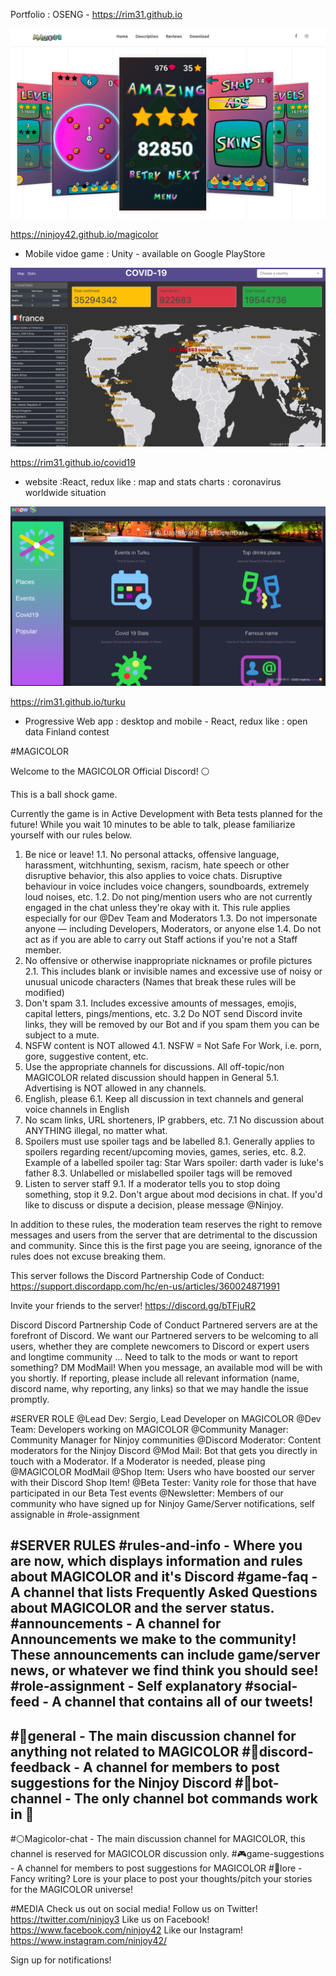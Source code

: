 Portfolio : OSENG - https://rim31.github.io

![](./images/1.png)

https://ninjoy42.github.io/magicolor

- Mobile vidoe game : Unity - available on Google PlayStore


![](./images/2.png)

https://rim31.github.io/covid19

- website :React, redux like :  map and stats charts  : coronavirus worldwide situation


![](./images/3.png)

https://rim31.github.io/turku

- Progressive Web app : desktop and mobile - React, redux like :  open data Finland contest


#MAGICOLOR

Welcome to the MAGICOLOR Official Discord! ⚪️ 

This is a ball shock game.

Currently the game is in Active Development with Beta tests planned for the future!
While you wait 10 minutes to be able to talk, please familiarize yourself with our rules below.
1. Be nice or leave! 
  1.1. No personal attacks, offensive language, harassment, witchhunting, sexism, racism, hate speech or other disruptive behavior, this also applies to voice chats. Disruptive behaviour in voice includes voice changers, soundboards, extremely loud noises, etc.
  1.2. Do not ping/mention users who are not currently engaged in the chat unless they're okay with it. This rule applies especially for our @Dev Team and Moderators
  1.3. Do not impersonate anyone — including Developers, Moderators, or anyone else
  1.4. Do not act as if you are able to carry out Staff actions if you're not a Staff member.
2. No offensive or otherwise inappropriate nicknames or profile pictures
  2.1. This includes blank or invisible names and excessive use of noisy or unusual unicode characters (Names that break these rules will be modified)
3. Don't spam
  3.1. Includes excessive amounts of messages, emojis, capital letters, pings/mentions, etc.
  3.2 Do NOT send Discord invite links, they will be removed by our Bot and if you spam them you can be subject to a mute.
4. NSFW content is NOT allowed
  4.1. NSFW = Not Safe For Work, i.e. porn, gore, suggestive content, etc.
5. Use the appropriate channels for discussions. All off-topic/non MAGICOLOR related discussion should happen in General
  5.1. Advertising is NOT allowed in any channels.
6. English, please
  6.1. Keep all discussion in text channels and general voice channels in English
7. No scam links, URL shorteners, IP grabbers, etc.
  7.1 No discussion about ANYTHING illegal, no matter what.
8. Spoilers must use spoiler tags and be labelled
  8.1. Generally applies to spoilers regarding recent/upcoming movies, games, series, etc.
 8.2. Example of a labelled spoiler tag: Star Wars spoiler: darth vader is luke's father
  8.3. Unlabelled or mislabelled spoiler tags will be removed
9. Listen to server staff
  9.1. If a moderator tells you to stop doing something, stop it
  9.2. Don't argue about mod decisions in chat. If you'd like to discuss or dispute a decision, please message @Ninjoy.

In addition to these rules, the moderation team reserves the right to remove messages and users from the server that are detrimental to the discussion and community. Since this is the first page you are seeing, ignorance of the rules does not excuse breaking them.

This server follows the Discord Partnership Code of Conduct: https://support.discordapp.com/hc/en-us/articles/360024871991

Invite your friends to the server! 
https://discord.gg/bTFjuR2

Discord
Discord Partnership Code of Conduct
Partnered servers are at the forefront of Discord. We want our Partnered servers to be welcoming to all users, whether they are complete newcomers to Discord or expert users and longtime community ...
Need to talk to the mods or want to report something? DM ModMail! When you message, an available mod will be with you shortly. If reporting, please include all relevant information (name, discord name, why reporting, any links) so that we may handle the issue promptly.


#SERVER ROLE
@Lead Dev: Sergio, Lead Developer on MAGICOLOR
@Dev Team: Developers working on MAGICOLOR
@Community Manager: Community Manager for Ninjoy communities
@Discord Moderator: Content moderators for the Ninjoy Discord
@Mod Mail: Bot that gets you directly in touch with a Moderator. If a Moderator is needed, please ping @MAGICOLOR ModMail
@Shop Item: Users who have boosted our server with their Discord Shop Item!
@Beta Tester: Vanity role for those that have participated in our Beta Test events
@Newsletter: Members of our community who have signed up for Ninjoy Game/Server notifications, self assignable in #role-assignment

#SERVER RULES
#rules-and-info - Where you are now, which displays information and rules about MAGICOLOR and it's Discord
#game-faq - A channel that lists Frequently Asked Questions about MAGICOLOR and the server status.
#announcements - A channel for Announcements we make to the community! These announcements can include game/server news, or whatever we find think you should see!
#role-assignment - Self explanatory
#social-feed - A channel that contains all of our tweets!
--
#💭general - The main discussion channel for anything not related to MAGICOLOR
#💬discord-feedback - A channel for members to post suggestions for the Ninjoy Discord
#🤖bot-channel - The only channel bot commands work in :robot: 
--
#⚪️Magicolor-chat - The main discussion channel for MAGICOLOR, this channel is reserved for MAGICOLOR discussion only.
#🎮game-suggestions - A channel for members to post suggestions for MAGICOLOR
#📖lore - Fancy writing? Lore is your place to post your thoughts/pitch your stories for the MAGICOLOR universe!


#MEDIA
Check us out on social media!
Follow us on Twitter! https://twitter.com/ninjoy3 
 Like us on Facebook! https://www.facebook.com/ninjoy42 
 Like our Instagram! https://www.instagram.com/ninjoy42/

Sign up for notifications!



